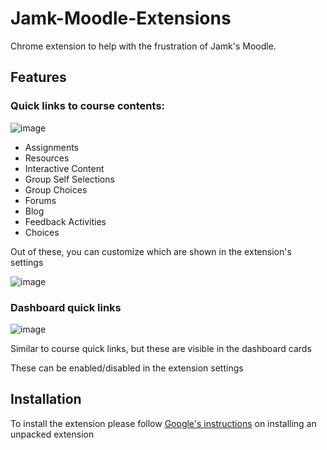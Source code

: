 # Jamk-Moodle-Extensions
Chrome extension to help with the frustration of Jamk's Moodle.

## Features
### Quick links to course contents:
![image](https://github.com/jaakop/Jamk-Moodle-Extensions/assets/10682098/12a52fb3-a1c4-4840-9b53-b3e237cb5820)

- Assignments
- Resources
- Interactive Content
- Group Self Selections
- Group Choices
- Forums
- Blog
- Feedback Activities
- Choices

Out of these, you can customize which are shown in the extension's settings

![image](https://github.com/jaakop/Jamk-Moodle-Extensions/assets/10682098/dd68afee-c9d2-4fe3-89a6-6f361235bf92)

### Dashboard quick links
![image](https://github.com/jaakop/Jamk-Moodle-Extensions/assets/10682098/9a4e0e6b-5ccc-4807-993e-4e5c245b1b4b)

Similar to course quick links, but these are visible in the dashboard cards

These can be enabled/disabled in the extension settings

## Installation
To install the extension please follow [Google's instructions](https://developer.chrome.com/docs/extensions/get-started/tutorial/hello-world#load-unpacked) on installing an unpacked extension
